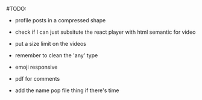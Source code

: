 #TODO:

- profile posts in a compressed shape
- check if I can just subsitute the react player with html semantic for video
- put a size limit on the videos

- remember to clean the 'any' type
- emoji responsive
- pdf for comments
- add the name pop file thing if there's time